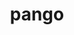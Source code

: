 ---
title: "pango"
layout: cache
categories: [package, develop-2024-08-04]
meta: {"versions": ["1.52.2"], "compilers": ["oneapi@=2024.2.0"], "oss": ["ubuntu22.04"], "platforms": ["linux"], "targets": ["x86_64_v3"], "stacks": ["e4s-oneapi", "root"], "num_specs": 1, "num_specs_by_stack": {"root": 1, "e4s-oneapi": 1}}
spec_details: [{"hash": "rrgp67q4btwb6eipuhmna2nezj3pwdvd", "compiler": "oneapi@=2024.2.0", "versions": ["1.52.2"], "os": "ubuntu22.04", "platform": "linux", "target": "x86_64_v3", "variants": ["+X", "build_system=meson", "buildtype=release", "default_library=shared", "~strip"], "stacks": ["root", "e4s-oneapi"], "size": "-", "tarball": "https://binaries.spack.io/releases/develop-2024-08-04/build_cache/linux-ubuntu22.04-x86_64_v3/oneapi-2024.2.0/pango-1.52.2/linux-ubuntu22.04-x86_64_v3-oneapi-2024.2.0-pango-1.52.2-rrgp67q4btwb6eipuhmna2nezj3pwdvd.spack"}]
---